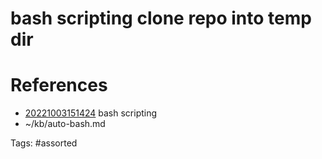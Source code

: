 # bash scripting clone repo into temp dir

# References
- [20221003151424](/zet/20221003151424/) bash scripting
- ~/kb/auto-bash.md

Tags:
    #assorted

